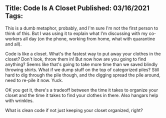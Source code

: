 Title: Code Is A Closet
Published: 03/16/2021
Tags: 
---
This is a dumb metaphor, probably, and I'm sure I'm not the first person to think of this.  But I was using it to explain what I'm discussing with my co-workers all day (on the phone, working from home, what with quarantine and all).

Code is like a closet.  What's the fastest way to put away your clothes in the closet?  Don't look, throw them in!  But now how are you going to find anything?  Seems like that's going to take more time than we saved blindly throwing shirts.  What if we dump stuff on the top of categorized piles?  Still hard to dig through the pile though, and the digging spread the pile around, need to re-pile it now.  Yuck.  

OK you get it, there's a tradeoff between the time it takes to organize your closet and the time it takes to find your clothes in there.  Also hangars help with wrinkles.  

What is clean code if not just keeping your closet organized, right?